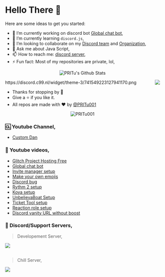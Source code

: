 # Hello There 👋

<!--
**username/username** is a ✨ _special_ ✨ repository because its `README.md` (this file) appears on your GitHub profile.
-->

Here are some ideas to get you started:

- 🔭 I’m currently working on discord bot [Global chat bot](https://top.gg/bot/761574724832591885/invite),
- 🌱 I’m currently learning `discord.js`,
- 👯 I’m looking to collaborate on my [Discord team](https://dsc.gg/skyrim) and [Organization](https://github.com/Skyrim-Developement),
- 💬 Ask me about Java Script,
- 📫 How to reach me: [discord server](https://dsc.gg/skyrim),
- ⚡ Fun fact: Most of my repositories are private, lol,

<p align="center">
<img align="center" src="https://github-readme-stats.vercel.app/api?username=PRITu001&&show_icons=true&theme=radical" alt="PRITu's Github Stats">
</p>  
<img align="right" src="https://github-readme-stats.vercel.app/api/top-langs/?username=PRITu001&theme=tokyonight&hide=batchfile">
https://discord.c99.nl/widget/theme-3/741549223127941170.png


- Thanks for stopping by 🍪
- Give a ⭐️ if you like it.
- All repos are made with :heart: by [@PRITu001](https://dsc.gg/skyrim)

<p align="center"> <img src="https://komarev.com/ghpvc/?username=PRITu001" alt="PRITu001" /> </p>


### 🆑 Youtube Channel,

- [Custom Dan](https://youtube.com/pritu)

### 🎥 Youtube videos,

- [Glitch Project Hosting Free](https://youtu.be/UrHH2nrSddg)
- [Global chat bot](https://youtu.be/ug2hKZKAgb0)
- [Invite manager setup](https://youtu.be/K_ekUzsqW94)
- [Make your own emojis](https://youtu.be/VLhEQIQanxM)
- [Discord bug](https://youtu.be/c01c9tdaykE)
- [Rythm 2 setup](https://youtu.be/hnvmw0J6UtA)
- [Koya setup](https://youtu.be/nLr_B7ORgbI)
- [UnbelievaBoat Setup](https://youtu.be/3ygsL2HJ8a8)
- [Ticket Tool setup](https://youtu.be/jxrCVcKhbzg)
- [Reaction role setup](https://youtu.be/jsY1EJT8ux4)
- [Discord vanity URL without boost](https://youtu.be/XXd0QXJORBk)

### 📝 Discord/Support Servers,

> Developement Server,

<a href="https://discord.gg/cmHm2bpfMR"><img src="https://invidget.switchblade.xyz/cmHm2bpfMR"/></a>
<br><br>
</div>

> Chill Server,

<a href="https://discord.gg/2kWssuKhyY"><img src="https://invidget.switchblade.xyz/2kWssuKhyY"/></a>
<br><br>
</div>
